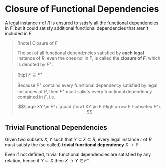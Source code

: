 # Closure of Functional Dependencies

A legal instance $r$ of $R$ is ensured to satisfy all the [functional dependencies](/Data%20Management%20and%20Analysis/Unit%201/Relational/Functional%20Dependencies.md) in $F$, but it could satisfy additional functional dependencies that aren't included in $F$.

> [!note] Closure of $F$
> 
> The set of all functional dependencies satisfied by **each legal** instance of $R$, even the ones not in $F$, is called the **closure of $F$**, which is denoted by $F^+$.

> [!tip] $F \subseteq F^+$
> 
> Because $F^+$ contains every functional dependency satisfied by legal instances of $R$, then $F^+$ must satisfy every functional dependency contained in $F$, i.e.
> 
> $$\large
> 	XY \in F^+ \quad
> 	\forall XY \in F
> 	\Rightarrow
> 	F \subseteq F^+
> $$

## Trivial Functional Dependencies

Given two subsets $X, Y$ such that $Y \subset X \subseteq R$, every legal instance $r$ of $R$ must satisfy the (so called) **trivial functional dependency** $X \rightarrow Y$.

Even if not defined, trivial functional dependencies are satisfied by any relation, hence if $Y \subset X$ then $X \rightarrow Y \in F^+$.